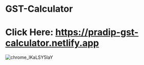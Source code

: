 # GST-Calculator
# Click Here: https://pradip-gst-calculator.netlify.app

![chrome_lKaLSY5IaY](https://user-images.githubusercontent.com/60803643/170315351-8b93fff1-66e2-4859-a409-3fa60bfca2a6.png)

